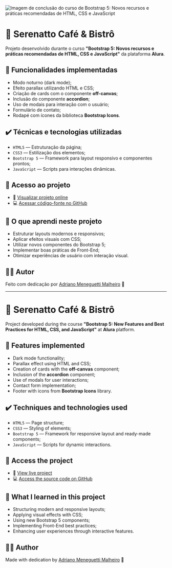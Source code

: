 ![Imagem de conclusão do curso de Bootstrap 5: Novos recursos e práticas recomendadas de HTML, CSS e JavaScript](https://i.imgur.com/ouG6TJu.png)

# 🍵 Serenatto Café & Bistrô

Projeto desenvolvido durante o curso **"Bootstrap 5: Novos recursos e práticas recomendadas de HTML, CSS e JavaScript"** da plataforma **Alura**.

## 🔨 Funcionalidades implementadas

- Modo noturno (dark mode);
- Efeito parallax utilizando HTML e CSS;
- Criação de cards com o componente **off-canvas**;
- Inclusão do componente **accordion**;
- Uso de modais para interação com o usuário;
- Formulário de contato;
- Rodapé com ícones da biblioteca **Bootstrap Icons**.

## ✔️ Técnicas e tecnologias utilizadas

- `HTML5` — Estruturação da página;
- `CSS3` — Estilização dos elementos;
- `Bootstrap 5` — Framework para layout responsivo e componentes prontos;
- `JavaScript` — Scripts para interações dinâmicas.

## 📁 Acesso ao projeto

- 🔗 [Visualizar projeto online](https://serenatto-cafe-rho.vercel.app/)
- 💻 [Acessar código-fonte no GitHub](https://github.com/adrianodev83/serenatto-cafe)

## 🎯 O que aprendi neste projeto

- Estruturar layouts modernos e responsivos;
- Aplicar efeitos visuais com CSS;
- Utilizar novos componentes do Bootstrap 5;
- Implementar boas práticas de Front-End;
- Otimizar experiências de usuário com interação visual.

## 👨‍💻 Autor

Feito com dedicação por [Adriano Meneguetti Malheiro](https://linktr.ee/adrianodev83) 🚀

---

# 🍵 Serenatto Café & Bistrô

Project developed during the course **"Bootstrap 5: New Features and Best Practices for HTML, CSS, and JavaScript"** at **Alura** platform.

## 🔨 Features implemented

- Dark mode functionality;
- Parallax effect using HTML and CSS;
- Creation of cards with the **off-canvas** component;
- Inclusion of the **accordion** component;
- Use of modals for user interactions;
- Contact form implementation;
- Footer with icons from **Bootstrap Icons** library.

## ✔️ Techniques and technologies used

- `HTML5` — Page structure;
- `CSS3` — Styling of elements;
- `Bootstrap 5` — Framework for responsive layout and ready-made components;
- `JavaScript` — Scripts for dynamic interactions.

## 📁 Access the project

- 🔗 [View live project](https://serenatto-cafe-rho.vercel.app/)
- 💻 [Access the source code on GitHub](https://github.com/adrianodev83/serenatto-cafe)

## 🎯 What I learned in this project

- Structuring modern and responsive layouts;
- Applying visual effects with CSS;
- Using new Bootstrap 5 components;
- Implementing Front-End best practices;
- Enhancing user experiences through interactive features.

## 👨‍💻 Author

Made with dedication by [Adriano Meneguetti Malheiro](https://linktr.ee/adrianodev83) 🚀

